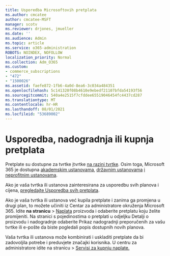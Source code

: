 ```yaml
---
title: Usporedba Microsoftovih pretplata
ms.author: cmcatee
author: cmcatee-MSFT
manager: scotv
ms.reviewer: drjones, jmueller
ms.date: ''
ms.audience: Admin
ms.topic: article
ms.service: o365-administration
ROBOTS: NOINDEX, NOFOLLOW
localization_priority: Normal
ms.collection: Adm_O365
ms.custom:
- commerce_subscriptions
- "472"
- "1500026"
ms.assetid: faefe872-1fb6-4a0d-8ea6-3c034a484351
ms.openlocfilehash: 5c141320f08b4610e9ebedf21107bfda54193f56
ms.sourcegitcommit: 540a4e2515f7cfddee65519046454fc4437cd287
ms.translationtype: MT
ms.contentlocale: hr-HR
ms.lasthandoff: 08/01/2021
ms.locfileid: "53689002"
---
```

# <a name="compare-upgrade-or-purchase-subscriptions"></a>Usporedba, nadogradnja ili kupnja pretplata
  
Pretplate su dostupne za tvrtke [i](https://www.microsoft.com/microsoft-365/business/compare-all-microsoft-365-business-products?tab=2&rtc=1)tvrtke [na razini tvrtke](https://www.microsoft.com/microsoft-365/enterprise/compare-office-365-plans?rtc=1). Osim toga, Microsoft 365 je dostupna [akademskim ustanovama](https://www.microsoft.com/microsoft-365/academic/compare-office-365-education-plans?rtc=1&activetab=tab%3aprimaryr1), [državnim ustanovama](https://www.microsoft.com/microsoft-365/government/compare-office-365-government-plans?rtc=1) [i neprofitnim ustanovama](https://www.microsoft.com/microsoft-365/nonprofit/office-365-nonprofit-plans-and-pricing?&rtc=1&activetab=tab%3aprimaryr1).
  
Ako je vaša tvrtka ili ustanova zainteresirana za usporedbu svih planova i cijena, [pregledajte Usporedba svih pretplata](https://www.microsoft.com/microsoft-365/enterprise/compare-office-365-plans?rtc=1).
  
Ako je vaša tvrtka ili ustanova već kupila pretplate i zanima ga promjena u drugi plan, to možete učiniti iz Centar za administratore okruženja Microsoft 365. Idite **na stranicu** \> [Naplata](https://go.microsoft.com/fwlink/p/?linkid=842054) proizvoda i odaberite pretplatu koju želite promijeniti. Na stranici s pojedinostima o pretplati u odjeljku Detalji o proizvodu i nadogradnje odaberite Prikaz nadogradnji preporučenih za vašu tvrtke ili e-pošte da biste pogledali popis dostupnih novih planova. 
  
Vaša tvrtka ili ustanova može kombinirati i uskladiti pretplate da bi zadovoljila potrebe i preduvjete značajki korisnika. U centru za administratore  idite na stranicu \> [Servisi za kupnju naplate.](https://go.microsoft.com/fwlink/p/?linkid=868433) 